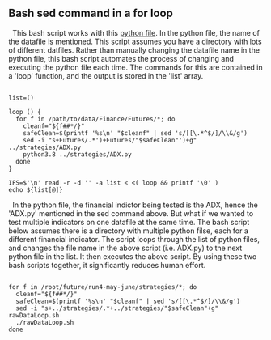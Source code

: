 ## Bash sed command in a for loop
&nbsp;
This bash script works with this [python file](https://kasimakhtar.github.io/kasimakhtar/fintech_python.html). In the python file, the name of the datafile is mentioned. This script assumes you have a directory with lots of different datfiles. Rather than manually changing the datafile name in the python file, this bash script automates the process of changing and executing the python file each time. The commands for this are contained in a 'loop' function, and the output is stored in the 'list' array. 

~~~

list=()

loop () {
  for f in /path/to/data/Finance/Futures/*; do
    cleanf="${f##*/}"
    safeClean=$(printf '%s\n' "$cleanf" | sed 's/[[\.*^$/]/\\&/g')
    sed -i "s+Futures/.*')+Futures/"$safeClean"')+g" ../strategies/ADX.py
    python3.8 ../strategies/ADX.py
  done
}

IFS=$'\n' read -r -d '' -a list < <( loop && printf '\0' )
echo ${list[@]}

~~~
&nbsp;
In the python file, the financial indictor being tested is the ADX, hence the 'ADX.py' mentioned in the sed command above. But what if we wanted to test multiple indicators on one datafile at the same time. The bash script below assumes there is a directory with multiple python filse, each for a different financial indicator. The script loops through the list of python files, and changes the file name in the above script (i.e. ADX.py) to the next python file in the list. It then executes the above script. By using these two bash scripts together, it significantly reduces human effort.

~~~

for f in /root/future/run4-may-june/strategies/*; do
  cleanf="${f##*/}"
  safeClean=$(printf '%s\n' "$cleanf" | sed 's/[[\.*^$/]/\\&/g')
  sed -i "s+../strategies/.*+../strategies/"$safeClean"+g" rawDataLoop.sh
  ./rawDataLoop.sh
done

~~~













